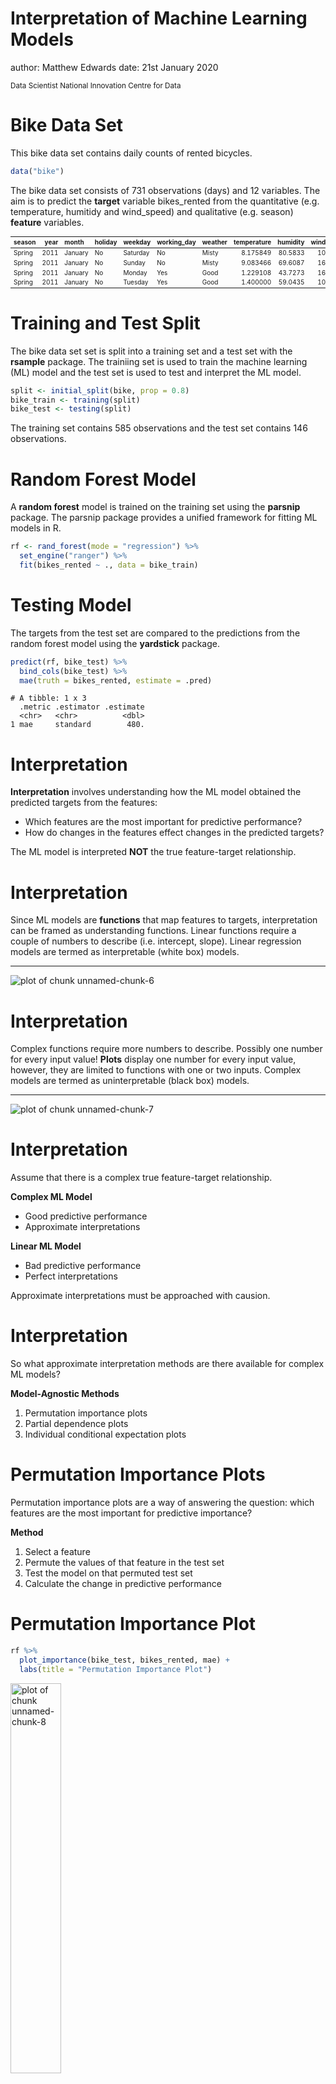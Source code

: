 Interpretation of Machine Learning Models
========================================================
author: Matthew Edwards
date: 21st January 2020

<small> 
Data Scientist   
National Innovation Centre for Data   
</small>



Bike Data Set
========================================================

This bike data set contains daily counts of rented bicycles.


```r
data("bike")
```

The bike data set consists of 731 observations (days) and 12 variables. The aim is to predict the **target** variable bikes_rented from the quantitative (e.g. temperature, humitidy and wind_speed) and qualitative (e.g. season) **feature** variables.

<table class="table" style="font-size: 10px; margin-left: auto; margin-right: auto;">
 <thead>
  <tr>
   <th style="text-align:left;"> season </th>
   <th style="text-align:right;"> year </th>
   <th style="text-align:left;"> month </th>
   <th style="text-align:left;"> holiday </th>
   <th style="text-align:left;"> weekday </th>
   <th style="text-align:left;"> working_day </th>
   <th style="text-align:left;"> weather </th>
   <th style="text-align:right;"> temperature </th>
   <th style="text-align:right;"> humidity </th>
   <th style="text-align:right;"> wind_speed </th>
   <th style="text-align:right;"> bikes_rented </th>
   <th style="text-align:right;"> days_since_2011 </th>
  </tr>
 </thead>
<tbody>
  <tr>
   <td style="text-align:left;"> Spring </td>
   <td style="text-align:right;"> 2011 </td>
   <td style="text-align:left;"> January </td>
   <td style="text-align:left;"> No </td>
   <td style="text-align:left;"> Saturday </td>
   <td style="text-align:left;"> No </td>
   <td style="text-align:left;"> Misty </td>
   <td style="text-align:right;"> 8.175849 </td>
   <td style="text-align:right;"> 80.5833 </td>
   <td style="text-align:right;"> 10.74988 </td>
   <td style="text-align:right;color: white !important;background-color: grey !important;"> 985 </td>
   <td style="text-align:right;"> 0 </td>
  </tr>
  <tr>
   <td style="text-align:left;"> Spring </td>
   <td style="text-align:right;"> 2011 </td>
   <td style="text-align:left;"> January </td>
   <td style="text-align:left;"> No </td>
   <td style="text-align:left;"> Sunday </td>
   <td style="text-align:left;"> No </td>
   <td style="text-align:left;"> Misty </td>
   <td style="text-align:right;"> 9.083466 </td>
   <td style="text-align:right;"> 69.6087 </td>
   <td style="text-align:right;"> 16.65211 </td>
   <td style="text-align:right;color: white !important;background-color: grey !important;"> 801 </td>
   <td style="text-align:right;"> 1 </td>
  </tr>
  <tr>
   <td style="text-align:left;"> Spring </td>
   <td style="text-align:right;"> 2011 </td>
   <td style="text-align:left;"> January </td>
   <td style="text-align:left;"> No </td>
   <td style="text-align:left;"> Monday </td>
   <td style="text-align:left;"> Yes </td>
   <td style="text-align:left;"> Good </td>
   <td style="text-align:right;"> 1.229108 </td>
   <td style="text-align:right;"> 43.7273 </td>
   <td style="text-align:right;"> 16.63670 </td>
   <td style="text-align:right;color: white !important;background-color: grey !important;"> 1349 </td>
   <td style="text-align:right;"> 2 </td>
  </tr>
  <tr>
   <td style="text-align:left;"> Spring </td>
   <td style="text-align:right;"> 2011 </td>
   <td style="text-align:left;"> January </td>
   <td style="text-align:left;"> No </td>
   <td style="text-align:left;"> Tuesday </td>
   <td style="text-align:left;"> Yes </td>
   <td style="text-align:left;"> Good </td>
   <td style="text-align:right;"> 1.400000 </td>
   <td style="text-align:right;"> 59.0435 </td>
   <td style="text-align:right;"> 10.73983 </td>
   <td style="text-align:right;color: white !important;background-color: grey !important;"> 1562 </td>
   <td style="text-align:right;"> 3 </td>
  </tr>
</tbody>
</table>

Training and Test Split
========================================================

The bike data set set is split into a training set and a test set with the **rsample** package. The trainiing set is used to train the machine learning (ML) model and the test set is used to test and interpret the ML model.


```r
split <- initial_split(bike, prop = 0.8)
bike_train <- training(split)
bike_test <- testing(split)
```

The training set contains 585 observations and the test set contains 146 observations.

Random Forest Model
========================================================

A **random forest** model is trained on the training set using the **parsnip** package. The parsnip package provides a unified framework for fitting ML models in R.


```r
rf <- rand_forest(mode = "regression") %>%
  set_engine("ranger") %>%
  fit(bikes_rented ~ ., data = bike_train)
```

Testing Model
========================================================

The targets from the test set are compared to the predictions from the random forest model using the **yardstick** package. 


```r
predict(rf, bike_test) %>%
  bind_cols(bike_test) %>%
  mae(truth = bikes_rented, estimate = .pred)
```

```
# A tibble: 1 x 3
  .metric .estimator .estimate
  <chr>   <chr>          <dbl>
1 mae     standard        480.
```

Interpretation
========================================================

**Interpretation** involves understanding how the ML model obtained the predicted targets from the features:

- Which features are the most important for predictive performance?
- How do changes in the features effect changes in the predicted targets?

The ML model is interpreted **NOT** the true feature-target relationship.

Interpretation
========================================================

Since ML models are **functions** that map features to targets, interpretation can be framed as understanding functions. Linear functions require a couple of numbers to describe (i.e. intercept, slope). Linear regression models are termed as interpretable (white box) models.

***

![plot of chunk unnamed-chunk-6](interpret-figure/unnamed-chunk-6-1.png)

Interpretation
========================================================

Complex functions require more numbers to describe. Possibly one number for every input value! **Plots** display one number for every input value, however, they are limited to functions with one or two inputs. Complex models are termed as uninterpretable (black box) models.

***

![plot of chunk unnamed-chunk-7](interpret-figure/unnamed-chunk-7-1.png)

Interpretation
========================================================

Assume that there is a complex true feature-target relationship. 

**Complex ML Model**

- Good predictive performance
- Approximate interpretations
 
**Linear ML Model**

- Bad predictive performance
- Perfect interpretations

Approximate interpretations must be approached with causion.

Interpretation
========================================================

So what approximate interpretation methods are there available for complex ML models?

**Model-Agnostic Methods**

1. Permutation importance plots
2. Partial dependence plots
3. Individual conditional expectation plots

Permutation Importance Plots
========================================================

Permutation importance plots are a way of answering the question: which features are the most important for predictive importance?

**Method**

1. Select a feature
2. Permute the values of that feature in the test set
3. Test the model on that permuted test set
4. Calculate the change in predictive performance

Permutation Importance Plot
========================================================


```r
rf %>%
  plot_importance(bike_test, bikes_rented, mae) +
  labs(title = "Permutation Importance Plot")
```

<img src="interpret-figure/unnamed-chunk-8-1.png" title="plot of chunk unnamed-chunk-8" alt="plot of chunk unnamed-chunk-8" width="40%" />

Permutation Importance Plot
========================================================

**Advantages**

- Cross-model comparible
- Accounts for feature interactions
- Does not require re-training

***

**Disadvantages**

- Sensitive to the permutation
- Potentially computational expensive (CI)

Partial Dependence Plot
========================================================

Partial dependence plots are a way of answering the question: how do changes in the features effect changes in the predicted targets?

**Method**

1. Select a feature
2. Select a value $x$ for that feature
3. Replace the values of that feature in the test set with $x$
4. Predict targets $\hat{y}_1,\dots,\hat{y}_n$
5. Average predicted targets $\bar{y}$
6. Plot ($x,\bar{y}$) for a range of $x$

Partial Dependence Plot (qualitative)
========================================================


```r
rf %>%
  plot_dependence(bike_test, temperature) +
  labs(title = "Partial Dependence Plot") +
  labs(x = "Temperature")
```

<img src="interpret-figure/unnamed-chunk-10-1.png" title="plot of chunk unnamed-chunk-10" alt="plot of chunk unnamed-chunk-10" width="33%" /><img src="interpret-figure/unnamed-chunk-10-2.png" title="plot of chunk unnamed-chunk-10" alt="plot of chunk unnamed-chunk-10" width="33%" /><img src="interpret-figure/unnamed-chunk-10-3.png" title="plot of chunk unnamed-chunk-10" alt="plot of chunk unnamed-chunk-10" width="33%" />

Partial Dependence Plot (quantitative)
========================================================


```r
rf %>%
  plot_dependence(bike_test, season) +
  labs(title = "Partial Dependence Plot") +
  labs(x = "Season")
```

<img src="interpret-figure/unnamed-chunk-11-1.png" title="plot of chunk unnamed-chunk-11" alt="plot of chunk unnamed-chunk-11" width="40%" />

Partial Dependence Plot
========================================================

**Advantages**

- Very intuitive
- Feature distribution inticates reliability

***

**Disadvantages**

- Maximum of two features
- Assumption of independence
- Some heterogeneous effects are hidden

Individual Conditional Expectation Plot
========================================================

Individual conditional expectation plots are also a way of answer the question: how do changes in the features efefct changes in the predicted targets?

**Method**

1. Select a feature
2. Select a value $x$ for that feature
3. Replace the values of that feature in the test set with $x$
4. Predict targets $\hat{y}_1,\dots,\hat{y}_n$
5. Plot $(x,\hat{y}_1),\dots,(x,\hat{y}_n)$ for a range of $x$

Individual Conditional Expectation Plot
========================================================


```r
rf %>%
  plot_dependence(bike_test, days_since_2011,
    examples = TRUE,
    center = TRUE
  ) +
  labs(title = "Partial Dependence Plot") +
  labs("Days Since 2011")
```

<img src="interpret-figure/unnamed-chunk-13-1.png" title="plot of chunk unnamed-chunk-13" alt="plot of chunk unnamed-chunk-13" width="33%" /><img src="interpret-figure/unnamed-chunk-13-2.png" title="plot of chunk unnamed-chunk-13" alt="plot of chunk unnamed-chunk-13" width="33%" /><img src="interpret-figure/unnamed-chunk-13-3.png" title="plot of chunk unnamed-chunk-13" alt="plot of chunk unnamed-chunk-13" width="33%" />

Individual Conditional Expectation Plot
========================================================

**Advantages**

- Very intuitive
- Feature distribution inticates reliability
- No assumption of independence
- Some heterogeneous effects are revealed
- Can include partial independence plot

***

**Disadvantages**

- Maximum of one feature

Conclusion
========================================================

- Interpretation involves understanding ML models
- Complex ML models can only be interpreted approximately
- Model-agnostic methods provide these interpretations
- Interpretations are not of the true feature-target relationship

**Presentation:** https://mt-edwards.github.io/interpret

**Package:** https://github.com/mt-edwards/xrayspecs

<small>
**Interpretable Machine Learning**   
A Guide for Making Black Box Models Explainable.   
Christoph Molnar   
</small>
